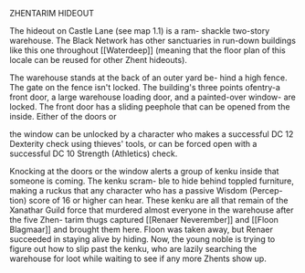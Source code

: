 ZHENTARIM HIDEOUT

The hideout on Castle Lane (see map 1.1) is a ram- shackle two-story warehouse. The Black Network has other sanctuaries in run-down buildings like this one throughout [[Waterdeep]] (meaning that the floor plan of this locale can be reused for other Zhent hideouts).

The warehouse stands at the back of an outer yard be- hind a high fence. The gate on the fence isn't locked. The building's three points ofentry-a front door, a large warehouse loading door, and a painted-over window- are locked. The front door has a sliding peephole that can be opened from the inside. Either of the doors or

the window can be unlocked by a character who makes a successful DC 12 Dexterity check using thieves' tools, or can be forced open with a successful DC 10 Strength (Athletics) check.

Knocking at the doors or the window alerts a group of kenku inside that someone is coming. The kenku scram- ble to hide behind toppled furniture, making a ruckus that any character who has a passive Wisdom (Percep- tion) score of 16 or higher can hear. These kenku are all that remain of the Xanathar Guild force that murdered almost everyone in the warehouse after the five Zhen- tarim thugs captured [[Renaer Neverember]] and [[Floon Blagmaar]] and brought them here. Floon was taken away, but Renaer succeeded in staying alive by hiding. Now, the young noble is trying to figure out how to slip past the kenku, who are lazily searching the warehouse for loot while waiting to see if any more Zhents show up.